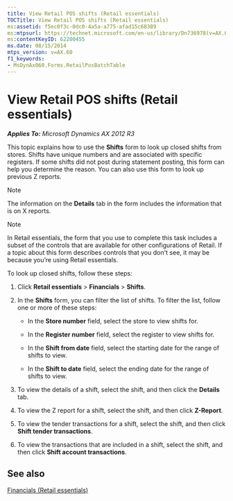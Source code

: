 ```yaml
---
title: View Retail POS shifts (Retail essentials)
TOCTitle: View Retail POS shifts (Retail essentials)
ms:assetid: f5ec0f3c-0dc0-4a5a-a775-afad15c68389
ms:mtpsurl: https://technet.microsoft.com/en-us/library/Dn736978(v=AX.60)
ms:contentKeyID: 62200455
ms.date: 08/15/2014
mtps_version: v=AX.60
f1_keywords:
- MsDynAx060.Forms.RetailPosBatchTable
---
```


# View Retail POS shifts (Retail essentials) 


_**Applies To:** Microsoft Dynamics AX 2012 R3_

This topic explains how to use the **Shifts** form to look up closed shifts from stores. Shifts have unique numbers and are associated with specific registers. If some shifts did not post during statement posting, this form can help you determine the reason. You can also use this form to look up previous Z reports.


> [!NOTE]
> <P>The information on the <STRONG>Details</STRONG> tab in the form includes the information that is on X reports.</P>




> [!NOTE]
> <P>In Retail essentials, the form that you use to complete this task includes a subset of the controls that are available for other configurations of Retail. If a topic about this form describes controls that you don't see, it may be because you’re using Retail essentials.</P>



To look up closed shifts, follow these steps:

1.  Click **Retail essentials** \> **Financials** \> **Shifts**.

2.  In the **Shifts** form, you can filter the list of shifts. To filter the list, follow one or more of these steps:
    
      - In the **Store number** field, select the store to view shifts for.
    
      - In the **Register number** field, select the register to view shifts for.
    
      - In the **Shift from date** field, select the starting date for the range of shifts to view.
    
      - In the **Shift to date** field, select the ending date for the range of shifts to view.

3.  To view the details of a shift, select the shift, and then click the **Details** tab.

4.  To view the Z report for a shift, select the shift, and then click **Z-Report**.

5.  To view the tender transactions for a shift, select the shift, and then click **Shift tender transactions**.

6.  To view the transactions that are included in a shift, select the shift, and then click **Shift account transactions**.

## See also

[Financials (Retail essentials)](financials-retail-essentials.md)

  


